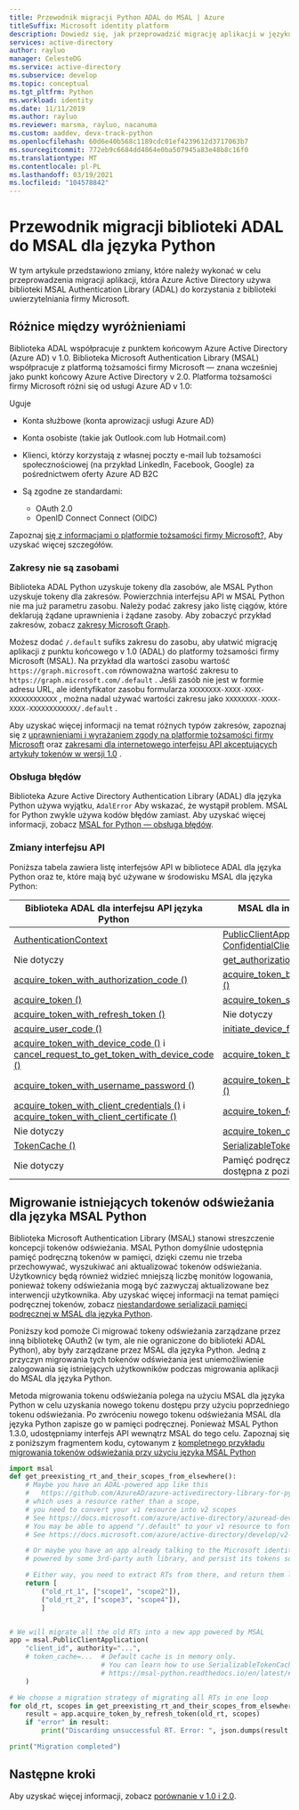 ```yaml
---
title: Przewodnik migracji Python ADAL do MSAL | Azure
titleSuffix: Microsoft identity platform
description: Dowiedz się, jak przeprowadzić migrację aplikacji w języku Python biblioteki Azure Active Directory Authentication Library (ADAL) do biblioteki uwierzytelniania firmy Microsoft (MSAL) dla języka Python.
services: active-directory
author: rayluo
manager: CelesteDG
ms.service: active-directory
ms.subservice: develop
ms.topic: conceptual
ms.tgt_pltfrm: Python
ms.workload: identity
ms.date: 11/11/2019
ms.author: rayluo
ms.reviewer: marsma, rayluo, nacanuma
ms.custom: aaddev, devx-track-python
ms.openlocfilehash: 60d6e40b568c1189cdc01ef4239612d3717063b7
ms.sourcegitcommit: 772eb9c6684dd4864e0ba507945a83e48b8c16f0
ms.translationtype: MT
ms.contentlocale: pl-PL
ms.lasthandoff: 03/19/2021
ms.locfileid: "104578842"
---
```

# <a name="adal-to-msal-migration-guide-for-python"></a>Przewodnik migracji biblioteki ADAL do MSAL dla języka Python

W tym artykule przedstawiono zmiany, które należy wykonać w celu przeprowadzenia migracji aplikacji, która Azure Active Directory używa biblioteki MSAL Authentication Library (ADAL) do korzystania z biblioteki uwierzytelniania firmy Microsoft.

## <a name="difference-highlights"></a>Różnice między wyróżnieniami

Biblioteka ADAL współpracuje z punktem końcowym Azure Active Directory (Azure AD) v 1.0. Biblioteka Microsoft Authentication Library (MSAL) współpracuje z platformą tożsamości firmy Microsoft — znana wcześniej jako punkt końcowy Azure Active Directory v 2.0. Platforma tożsamości firmy Microsoft różni się od usługi Azure AD v 1.0:

Uguje
  - Konta służbowe (konta aprowizacji usługi Azure AD)
  - Konta osobiste (takie jak Outlook.com lub Hotmail.com)
  - Klienci, którzy korzystają z własnej poczty e-mail lub tożsamości społecznościowej (na przykład LinkedIn, Facebook, Google) za pośrednictwem oferty Azure AD B2C

- Są zgodne ze standardami:
  - OAuth 2.0
  - OpenID Connect Connect (OIDC)

Zapoznaj [się z informacjami o platformie tożsamości firmy Microsoft?,](../azuread-dev/azure-ad-endpoint-comparison.md) Aby uzyskać więcej szczegółów.

### <a name="scopes-not-resources"></a>Zakresy nie są zasobami

Biblioteka ADAL Python uzyskuje tokeny dla zasobów, ale MSAL Python uzyskuje tokeny dla zakresów. Powierzchnia interfejsu API w MSAL Python nie ma już parametru zasobu. Należy podać zakresy jako listę ciągów, które deklarują żądane uprawnienia i żądane zasoby. Aby zobaczyć przykład zakresów, zobacz [zakresy Microsoft Graph](/graph/permissions-reference).

Możesz dodać `/.default` sufiks zakresu do zasobu, aby ułatwić migrację aplikacji z punktu końcowego v 1.0 (ADAL) do platformy tożsamości firmy Microsoft (MSAL). Na przykład dla wartości zasobu wartość `https://graph.microsoft.com` równoważna wartość zakresu to `https://graph.microsoft.com/.default` .  Jeśli zasób nie jest w formie adresu URL, ale identyfikator zasobu formularza `XXXXXXXX-XXXX-XXXX-XXXXXXXXXXXX` , można nadal używać wartości zakresu jako `XXXXXXXX-XXXX-XXXX-XXXXXXXXXXXX/.default` .

Aby uzyskać więcej informacji na temat różnych typów zakresów, zapoznaj się z [uprawnieniami i wyrażaniem zgody na platformie tożsamości firmy Microsoft](./v2-permissions-and-consent.md) oraz [zakresami dla internetowego interfejsu API akceptujących artykuły tokenów w wersji 1.0](./msal-v1-app-scopes.md) .

### <a name="error-handling"></a>Obsługa błędów

Biblioteka Azure Active Directory Authentication Library (ADAL) dla języka Python używa wyjątku, `AdalError` Aby wskazać, że wystąpił problem. MSAL for Python zwykle używa kodów błędów zamiast. Aby uzyskać więcej informacji, zobacz [MSAL for Python — obsługa błędów](msal-error-handling-python.md).

### <a name="api-changes"></a>Zmiany interfejsu API

Poniższa tabela zawiera listę interfejsów API w bibliotece ADAL dla języka Python oraz te, które mają być używane w środowisku MSAL dla języka Python:

| Biblioteka ADAL dla interfejsu API języka Python  | MSAL dla interfejsu API języka Python |
| ------------------- | ---------------------------------- |
| [AuthenticationContext](https://adal-python.readthedocs.io/en/latest/#adal.AuthenticationContext)  | [PublicClientApplication lub ConfidentialClientApplication](https://msal-python.readthedocs.io/en/latest/#msal.ClientApplication.__init__)  |
| Nie dotyczy  | [get_authorization_request_url ()](https://msal-python.readthedocs.io/en/latest/#msal.ClientApplication.get_authorization_request_url)  |
| [acquire_token_with_authorization_code ()](https://adal-python.readthedocs.io/en/latest/#adal.AuthenticationContext.acquire_token_with_authorization_code) | [acquire_token_by_authorization_code ()](https://msal-python.readthedocs.io/en/latest/#msal.ClientApplication.acquire_token_by_authorization_code) |
| [acquire_token ()](https://adal-python.readthedocs.io/en/latest/#adal.AuthenticationContext.acquire_token) | [acquire_token_silent ()](https://msal-python.readthedocs.io/en/latest/#msal.ClientApplication.acquire_token_silent) |
| [acquire_token_with_refresh_token ()](https://adal-python.readthedocs.io/en/latest/#adal.AuthenticationContext.acquire_token_with_refresh_token) | Nie dotyczy |
| [acquire_user_code ()](https://adal-python.readthedocs.io/en/latest/#adal.AuthenticationContext.acquire_user_code) | [initiate_device_flow ()](https://msal-python.readthedocs.io/en/latest/#msal.PublicClientApplication.initiate_device_flow) |
| [acquire_token_with_device_code ()](https://adal-python.readthedocs.io/en/latest/#adal.AuthenticationContext.acquire_token_with_device_code) i [cancel_request_to_get_token_with_device_code ()](https://adal-python.readthedocs.io/en/latest/#adal.AuthenticationContext.cancel_request_to_get_token_with_device_code) | [acquire_token_by_device_flow ()](https://msal-python.readthedocs.io/en/latest/#msal.PublicClientApplication.acquire_token_by_device_flow) |
| [acquire_token_with_username_password ()](https://adal-python.readthedocs.io/en/latest/#adal.AuthenticationContext.acquire_token_with_username_password) | [acquire_token_by_username_password ()](https://msal-python.readthedocs.io/en/latest/#msal.PublicClientApplication.acquire_token_by_username_password) |
| [acquire_token_with_client_credentials ()](https://adal-python.readthedocs.io/en/latest/#adal.AuthenticationContext.acquire_token_with_client_credentials) i [acquire_token_with_client_certificate ()](https://adal-python.readthedocs.io/en/latest/#adal.AuthenticationContext.acquire_token_with_client_certificate) | [acquire_token_for_client ()](https://msal-python.readthedocs.io/en/latest/#msal.ConfidentialClientApplication.acquire_token_for_client) |
| Nie dotyczy | [acquire_token_on_behalf_of ()](https://msal-python.readthedocs.io/en/latest/#msal.ConfidentialClientApplication.acquire_token_on_behalf_of) |
| [TokenCache ()](https://adal-python.readthedocs.io/en/latest/#adal.TokenCache) | [SerializableTokenCache()](https://msal-python.readthedocs.io/en/latest/#msal.SerializableTokenCache) |
| Nie dotyczy | Pamięć podręczna z trwałość, dostępna z poziomu [rozszerzeń MSAL](https://github.com/marstr/original-microsoft-authentication-extensions-for-python) |

## <a name="migrate-existing-refresh-tokens-for-msal-python"></a>Migrowanie istniejących tokenów odświeżania dla języka MSAL Python

Biblioteka Microsoft Authentication Library (MSAL) stanowi streszczenie koncepcji tokenów odświeżania. MSAL Python domyślnie udostępnia pamięć podręczną tokenów w pamięci, dzięki czemu nie trzeba przechowywać, wyszukiwać ani aktualizować tokenów odświeżania. Użytkownicy będą również widzieć mniejszą liczbę monitów logowania, ponieważ tokeny odświeżania mogą być zazwyczaj aktualizowane bez interwencji użytkownika. Aby uzyskać więcej informacji na temat pamięci podręcznej tokenów, zobacz [niestandardowe serializacji pamięci podręcznej w MSAL dla języka Python](msal-python-token-cache-serialization.md).

Poniższy kod pomoże Ci migrować tokeny odświeżania zarządzane przez inną bibliotekę OAuth2 (w tym, ale nie ograniczone do biblioteki ADAL Python), aby były zarządzane przez MSAL dla języka Python. Jedną z przyczyn migrowania tych tokenów odświeżania jest uniemożliwienie zalogowania się istniejących użytkowników podczas migrowania aplikacji do MSAL dla języka Python.

Metoda migrowania tokenu odświeżania polega na użyciu MSAL dla języka Python w celu uzyskania nowego tokenu dostępu przy użyciu poprzedniego tokenu odświeżania. Po zwróceniu nowego tokenu odświeżania MSAL dla języka Python zapisze go w pamięci podręcznej.
Ponieważ MSAL Python 1.3.0, udostępniamy interfejs API wewnątrz MSAL do tego celu.
Zapoznaj się z poniższym fragmentem kodu, cytowanym z [kompletnego przykładu migrowania tokenów odświeżania przy użyciu języka MSAL Python](https://github.com/AzureAD/microsoft-authentication-library-for-python/blob/1.3.0/sample/migrate_rt.py#L28-L67)

```python
import msal
def get_preexisting_rt_and_their_scopes_from_elsewhere():
    # Maybe you have an ADAL-powered app like this
    #   https://github.com/AzureAD/azure-activedirectory-library-for-python/blob/1.2.3/sample/device_code_sample.py#L72
    # which uses a resource rather than a scope,
    # you need to convert your v1 resource into v2 scopes
    # See https://docs.microsoft.com/azure/active-directory/azuread-dev/azure-ad-endpoint-comparison#scopes-not-resources
    # You may be able to append "/.default" to your v1 resource to form a scope
    # See https://docs.microsoft.com/azure/active-directory/develop/v2-permissions-and-consent#the-default-scope

    # Or maybe you have an app already talking to the Microsoft identity platform,
    # powered by some 3rd-party auth library, and persist its tokens somehow.

    # Either way, you need to extract RTs from there, and return them like this.
    return [
        ("old_rt_1", ["scope1", "scope2"]),
        ("old_rt_2", ["scope3", "scope4"]),
        ]


# We will migrate all the old RTs into a new app powered by MSAL
app = msal.PublicClientApplication(
    "client_id", authority="...",
    # token_cache=...  # Default cache is in memory only.
                       # You can learn how to use SerializableTokenCache from
                       # https://msal-python.readthedocs.io/en/latest/#msal.SerializableTokenCache
    )

# We choose a migration strategy of migrating all RTs in one loop
for old_rt, scopes in get_preexisting_rt_and_their_scopes_from_elsewhere():
    result = app.acquire_token_by_refresh_token(old_rt, scopes)
    if "error" in result:
        print("Discarding unsuccessful RT. Error: ", json.dumps(result, indent=2))

print("Migration completed")
```


## <a name="next-steps"></a>Następne kroki

Aby uzyskać więcej informacji, zobacz [porównanie v 1.0 i 2.0](../azuread-dev/azure-ad-endpoint-comparison.md).
